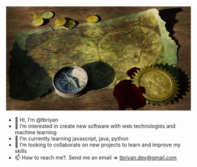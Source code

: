 ![Fondo de pantalla](./img/fondo.jpg)
- 👋 Hi, I’m @tbriyan
- 👀 I’m interested in create new software with web technologies and machine learning
- 🌱 I’m currently learning javascript, java, python
- 💞️ I’m looking to collaborate on new projects to learn and improve my skills
- 📫 How to reach me?. Send me an email => tbriyan.dev@gmail.com

<!---
tbriyan/tbriyan is a ✨ special ✨ repository because its `README.md` (this file) appears on your GitHub profile.
You can click the Preview link to take a look at your changes.
--->

